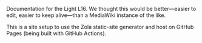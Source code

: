 Documentation for the Light L16. We thought this would be better—easier to edit,
easier to keep alive—than a MediaWiki instance of the like.

This is a site setup to use the Zola static-site generator and host on GitHub Pages
(being built with GitHub Actions).